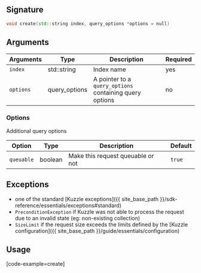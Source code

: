 ## Signature

```cpp
void create(std::string index, query_options *options = null)
```

## Arguments

| Arguments     | Type        | Description                            | Required
|---------------|-------------|----------------------------------------|----------
| ``index``     | std::string  | Index name              | yes
| ``options``   | query_options | A pointer to a `query_options` containing query options| no

### __Options__

Additional query options

| Option   | Type    | Description                       | Default |
| -------- | ------- | --------------------------------- | ------- |
| `queuable` | boolean | Make this request queuable or not | `true`    |

## Exceptions

 - one of the standard [Kuzzle exceptions]({{ site_base_path }}/sdk-reference/essentials/exceptions#standard)
 - `PreconditionException` if Kuzzle was not able to process the request due to an invalid state (eg: non-existing collection)
 - `SizeLimit` if the request size exceeds the limits defined by the [Kuzzle configuration]({{ site_base_path }}/guide/essentials/configuration)

## Usage

[code-example=create]
